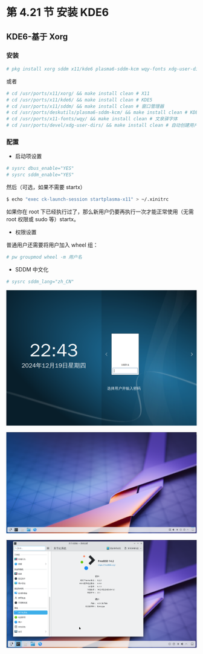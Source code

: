 # 第 4.21 节 安装 KDE6


## KDE6-基于 Xorg

### 安装

```sh
# pkg install xorg sddm x11/kde6 plasma6-sddm-kcm wqy-fonts xdg-user-dirs
```

或者

```sh
# cd /usr/ports/x11/xorg/ && make install clean # X11
# cd /usr/ports/x11/kde6/ && make install clean # KDE5
# cd /usr/ports/x11/sddm/ && make install clean # 窗口管理器
# cd /usr/ports/deskutils/plasma6-sddm-kcm/ && make install clean # KDE 管理 SDDM 的模块
# cd /usr/ports/x11-fonts/wqy/ && make install clean # 文泉驿字体
# cd /usr/ports/devel/xdg-user-dirs/ && make install clean # 自动创建用户目录的工具
```

### 配置

- 启动项设置

```sh
# sysrc dbus_enable="YES"
# sysrc sddm_enable="YES"
```

然后（可选，如果不需要 startx）

```sh
$ echo "exec ck-launch-session startplasma-x11" > ~/.xinitrc
```

如果你在 root 下已经执行过了，那么新用户仍要再执行一次才能正常使用（无需 root 权限或 sudo 等）startx。

- 权限设置

普通用户还需要将用户加入 wheel 组：

```sh
# pw groupmod wheel -m 用户名
```

- SDDM 中文化

```sh
# sysrc sddm_lang="zh_CN"
```

![FreeBSD 安装 KDE6](../.gitbook/assets/kde6-1.png)

![FreeBSD 安装 KDE6](../.gitbook/assets/kde6-2.png)

![FreeBSD 安装 KDE6](../.gitbook/assets/kde6-3.png)

